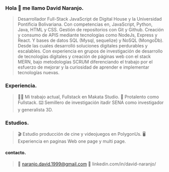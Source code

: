 ### Hola 👋 me llamo David Naranjo.

>Desarrollador Full-Stack JavaScript de Digital House y la Universidad Pontificia Bolivariana. Con 
competencias en, JavaScript, Python, Java, HTML y CSS. Gestión de repositorios con Git y Github. 
Creación y consumo de APIS mediante tecnologías como NodeJs, Express y React. Y bases de datos SQL 
(Mysql, sequelize) y NoSQL (MongoDb). Desde las cuales desarrolló soluciones digitales perdurables y 
escalables. Con experiencia en grupos de investigación de desarrollo de tecnologías digitales y creación 
de páginas web con el stack MERN, bajo metodologías SCRUM diferenciando el trabajo por el esfuerzo de mejorar 
y la curiosidad de aprender e implementar tecnologías nuevas.

### Experiencia.

> 👨‍💻 Mi trabajo actual, Fullstack en Makata Studio.
> 💼 Protalento como Fullstack.
> ⌨️ Semillero de investigación itadir SENA como investigador y generalista 3D.

### Estudios.

> 🎬 Estudio producción de cine y videojuegos en PolygonUs.
> 🖥️ Experiencia en paginas Web one page y multi page.

#### contacto.

> 📧 naranjo.david.1999@gmail.com
> 📨 linkedin.com/in/david-naranjo/


<!--
**NamuraCode/NamuraCode** is a ✨ _special_ ✨ repository because its `README.md` (this file) appears on your GitHub profile.

Here are some ideas to get you started:

- 🔭 I’m currently working on ...
- 🌱 I’m currently learning ...
- 👯 I’m looking to collaborate on ...
- 🤔 I’m looking for help with ...
- 💬 Ask me about ...
- 📫 How to reach me: ...
- 😄 Pronouns: ...
- ⚡ Fun fact: ...
-->
